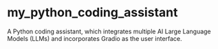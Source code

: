 # my_python_coding_assistant
A Python coding assistant, which integrates multiple AI Large Language Models (LLMs) and incorporates Gradio as the user interface.
